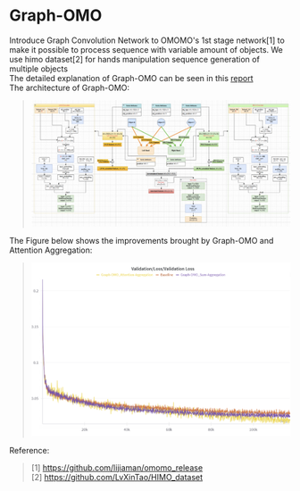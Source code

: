 # Graph-OMO

Introduce Graph Convolution Network to OMOMO's 1st stage network[1] to make it possible to process sequence with variable amount of objects. We use himo dataset[2] for hands manipulation sequence generation of multiple objects  
The detailed explanation of Graph-OMO can be seen in this [report](https://github.com/Hongboooooo/Graph-OMO/blob/main/PracticalReport_Hongbo.pdf)  
The architecture of Graph-OMO: 
>  ![image](https://github.com/Hongboooooo/Graph-OMO/blob/main/GOMO_Pipeline.png)

The Figure below shows the improvements brought by Graph-OMO and Attention Aggregation:  
>  ![image](https://github.com/Hongboooooo/Graph-OMO/blob/main/Graph-OMO_Curves_3.png)

Reference:  
> [1] https://github.com/lijiaman/omomo_release  
> [2] https://github.com/LvXinTao/HIMO_dataset


